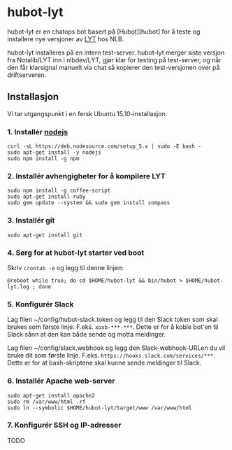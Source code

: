 # hubot-lyt

hubot-lyt er en chatops bot basert på [Hubot][hubot] for å teste og installere nye
versjoner av [LYT](Notalib/LYT) hos NLB.

hubot-lyt installeres på en intern test-server. hubot-lyt merger siste versjon
fra Notalib/LYT inn i nlbdev/LYT, gjør klar for testing på test-server,
og når den får klarsignal manuelt via chat så kopierer den test-versjonen
over på driftserveren.

## Installasjon

Vi tar utgangspunkt i en fersk Ubuntu 15.10-installasjon.

### 1. Installér [nodejs](https://nodejs.org/en/download/package-manager/#debian-and-ubuntu-based-linux-distributions)

```
curl -sL https://deb.nodesource.com/setup_5.x | sudo -E bash -
sudo apt-get install -y nodejs
sudo npm install -g npm
```

### 2. Installér avhengigheter for å kompilere LYT

```
sudo npm install -g coffee-script
sudo apt-get install ruby
sudo gem update --system && sudo gem install compass
```

### 3. Installér git

```
sudo apt-get install git
```

### 4. Sørg for at hubot-lyt starter ved boot

Skriv `crontab -e` og legg til denne linjen:

```
@reboot while true; do cd $HOME/hubot-lyt && bin/hubot > $HOME/hubot-lyt.log ; done
```

### 5. Konfigurér Slack

Lag filen ~/config/hubot-slack.token og legg til den Slack token som skal brukes som første linje.
F.eks. `xoxb-***-***`.
Dette er for å koble bot'en til Slack sånn at den kan både sende og motta meldinger.

Lag filen ~/config/slack.webhook og legg den Slack-webhook-URLen du vil bruke dit som første linje.
F.eks. `https://hooks.slack.com/services/***`.
Dette er for at bash-skriptene skal kunne sende meldinger til Slack.

### 6. Installér Apache web-server

```
sudo apt-get install apache2
sudo rm /var/www/html -rf
sudo ln --symbolic $HOME/hubot-lyt/target/www /var/www/html
```

### 7. Konfigurér SSH og IP-adresser

TODO

